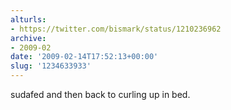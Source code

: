 ```yaml
---
alturls:
- https://twitter.com/bismark/status/1210236962
archive:
- 2009-02
date: '2009-02-14T17:52:13+00:00'
slug: '1234633933'
---
```


sudafed and then back to curling up in bed.

